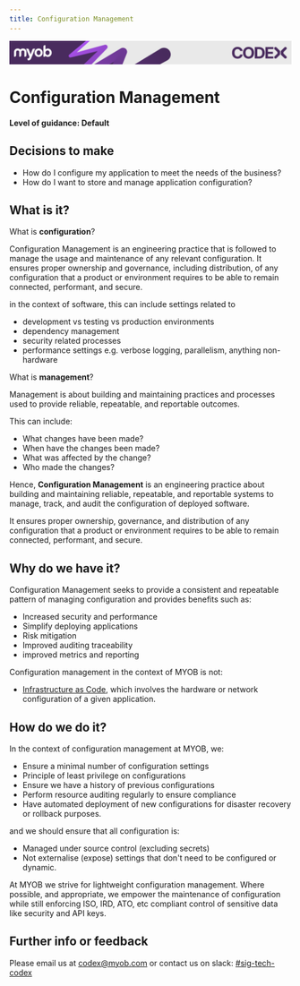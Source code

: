 ```yaml
---
title: Configuration Management
---
```

<!-- confluence-page-id: 9293923409 -->
![](../assets/BANNER.png)
# Configuration Management
#### Level of guidance: Default

## Decisions to make
- How do I configure my application to meet the needs of the business?
- How do I want to store and manage application configuration?

## What is it?
What is **configuration**?

Configuration Management is an engineering practice that is followed to manage the usage and maintenance of any relevant configuration. It ensures proper ownership and governance, including distribution, of any configuration that a product or environment requires to be able to remain connected, performant, and secure.

in the context of software, this can include settings related to
- development vs testing vs production environments
- dependency management
- security related processes
- performance settings e.g. verbose logging, parallelism, anything non-hardware

What is **management**?

Management is about building and maintaining practices and processes used to provide reliable, repeatable, and reportable outcomes.

This can include:
- What changes have been made?
- When have the changes been made?
- What was affected by the change?
- Who made the changes?

Hence, **Configuration Management** is an engineering practice about building and maintaining reliable, repeatable, and reportable systems to manage, track, and audit the configuration of deployed software.

It ensures proper ownership, governance, and distribution of any configuration that a product or environment requires to be able to remain connected, performant, and secure.

## Why do we have it?
Configuration Management seeks to provide a consistent and repeatable pattern of managing configuration and provides benefits such as:

- Increased security and performance
- Simplify deploying applications
- Risk mitigation
- Improved auditing traceability
- improved metrics and reporting

Configuration management in the context of MYOB is not:
- [Infrastructure as Code](./infrastructure-as-code.md), which involves the hardware or network configuration of a given application.

## How do we do it?

In the context of configuration management at MYOB, we:

- Ensure a minimal number of configuration settings
- Principle of least privilege on configurations
- Ensure we have a history of previous configurations
- Perform resource auditing regularly to ensure compliance
- Have automated deployment of new configurations for disaster recovery or rollback purposes.

and we should ensure that all configuration is:
- Managed under source control (excluding secrets)
- Not externalise (expose) settings that don't need to be configured or dynamic.


At MYOB we strive for lightweight configuration management. Where possible, and appropriate, we empower the maintenance of configuration while still enforcing ISO, IRD, ATO, etc compliant control of sensitive data like security and API keys.

## Further info or feedback
Please email us at codex@myob.com or contact us on slack: [#sig-tech-codex](https://myob.slack.com/archives/C02N8ADPGUX)
